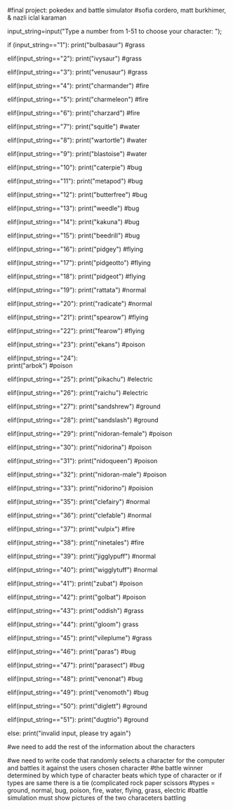 #final project: pokedex and battle simulator
#sofia cordero, matt burkhimer, & nazli iclal karaman

input_string=input("Type a number from 1-51 to choose your character: ");

if (input_string=="1"):
  print("bulbasaur")
  #grass
  
elif(input_string=="2"):
  print("ivysaur")
  #grass
  
elif(input_string=="3"):
  print("venusaur")
  #grass
  
elif(input_string=="4"):
  print("charmander")
  #fire
  
elif(input_string=="5"):
  print("charmeleon")
  #fire
  
elif(input_string=="6"):
  print("charzard")
  #fire
  
elif(input_string=="7"):
  print("squitle")
  #water
  
elif(input_string=="8"):
  print("wartortle")
  #water

elif(input_string=="9"):
  print("blastoise")
  #water

elif(input_string=="10"):
  print("caterpie")
  #bug

elif(input_string=="11"):
  print("metapod")
  #bug

elif(input_string=="12"):
  print("butterfree")
  #bug

elif(input_string=="13"):
  print("weedle")
  #bug

elif(input_string=="14"):
  print("kakuna")
  #bug

elif(input_string=="15"):
  print("beedrill")
  #bug

elif(input_string=="16"):
  print("pidgey")
  #flying

elif(input_string=="17"):
  print("pidgeotto")
  #flying

elif(input_string=="18"):
  print("pidgeot")
  #flying
  
elif(input_string=="19"):
  print("rattata")
  #normal
  
elif(input_string=="20"):
  print("radicate")
  #normal
  
elif(input_string=="21"):
  print("spearow")
  #flying
  
elif(input_string=="22"):
  print("fearow")
  #flying
  
elif(input_string=="23"):
  print("ekans")
  #poison
  
elif(input_string=="24"):  
  print("arbok")
  #poison
  
elif(input_string=="25"):
  print("pikachu")
  #electric

elif(input_string=="26"):
  print("raichu")
  #electric

elif(input_string=="27"):
  print("sandshrew")
  #ground
  
elif(input_string=="28"):
  print("sandslash")
  #ground

elif(input_string=="29"):
  print("nidoran-female")
  #poison
  
elif(input_string=="30"):
  print("nidorina")
  #poison
  
elif(input_string=="31"):
  print("nidoqueen")
  #poison

elif(input_string=="32"):
  print("nidoran-male")
  #poison

elif(input_string=="33"):
  print("nidorino")
  #poision
  
elif(input_string=="35"):
  print("clefairy")
  #normal

elif(input_string=="36"):
  print("clefable")
  #normal
  
elif(input_string=="37"):
  print("vulpix")
  #fire
  
elif(input_string=="38"):
  print("ninetales")
  #fire
  
elif(input_string=="39"):
  print("jigglypuff")
  #normal

elif(input_string=="40"):
  print("wigglytuff")
  #normal

elif(input_string=="41"):
  print("zubat")
  #poison
  
elif(input_string=="42"):
  print("golbat")
  #poison

elif(input_string=="43"):
  print("oddish")
  #grass

elif(input_string=="44"):
  print("gloom")
  grass

elif(input_string=="45"):
  print("vileplume")
  #grass
 
elif(input_string=="46"):
  print("paras")
  #bug
  
elif(input_string=="47"):
  print("parasect")
  #bug

elif(input_string=="48"):
  print("venonat")
  #bug
  
elif(input_string=="49"):
  print("venomoth")
  #bug
  
elif(input_string=="50"):
  print("diglett")
  #ground

elif(input_string=="51"):
  print("dugtrio")
  #ground

else:
  print("invalid input, please try again")
  

#we need to add the rest of the information about the characters

#we need to write code that randomly selects a character for the computer and battles it against the users chosen character
#the battle winner determined by which type of character beats which type of character or if types are same there is a tie (complicated rock paper scissors
#types = ground, normal, bug, poison, fire, water, flying, grass, electric
#battle simulation must show pictures of the two characeters battling




